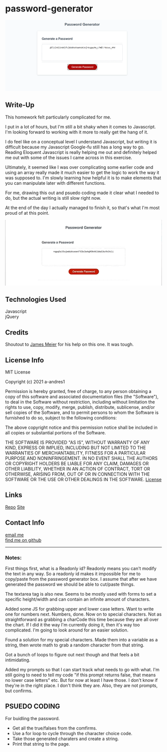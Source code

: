 # password-generator

![password gen screenshot](./Assets/passwordgen.png)

## Write-Up

This homework felt particularly complicated for me. 

I put in a lot of hours, but I'm still a bit shaky when it comes to Javascript. I'm looking forward to working with it more to really get the hang of it. 

I do feel like on a conceptual level I understand Javascript,  but writing it is difficult because my Javascript Google-fu still has a long way to go. Reading Eloquent Javascript is really helping me out and definitely helped me out with some of the issues I came across in this exercise. 

Ultimately, it seemed like I was over complicating some earlier code and using an array really made it much easier to get the logic to work the way it was supposed to. I'm slowly learning how helpful it is to make elements that you can manipulate later with different functions. 

For me, drawing this out and psuedo coding made it clear what I needed to do, but the actual writing is still slow right now. 

At the end of the day I actually managed to finish it, so that's what I'm most proud of at this point.  

![gif](./Assets/password.gif)

## Technologies Used
Javascript  
jQuery  

## Credits
Shoutout to [James Meier](https://github.com/jamesMeier) for his help on this one. It was tough.  

## License Info 
MIT License

Copyright (c) 2021 a-andres1

Permission is hereby granted, free of charge, to any person obtaining a copy
of this software and associated documentation files (the "Software"), to deal
in the Software without restriction, including without limitation the rights
to use, copy, modify, merge, publish, distribute, sublicense, and/or sell
copies of the Software, and to permit persons to whom the Software is
furnished to do so, subject to the following conditions:

The above copyright notice and this permission notice shall be included in all
copies or substantial portions of the Software.

THE SOFTWARE IS PROVIDED "AS IS", WITHOUT WARRANTY OF ANY KIND, EXPRESS OR
IMPLIED, INCLUDING BUT NOT LIMITED TO THE WARRANTIES OF MERCHANTABILITY,
FITNESS FOR A PARTICULAR PURPOSE AND NONINFRINGEMENT. IN NO EVENT SHALL THE
AUTHORS OR COPYRIGHT HOLDERS BE LIABLE FOR ANY CLAIM, DAMAGES OR OTHER
LIABILITY, WHETHER IN AN ACTION OF CONTRACT, TORT OR OTHERWISE, ARISING FROM,
OUT OF OR IN CONNECTION WITH THE SOFTWARE OR THE USE OR OTHER DEALINGS IN THE
SOFTWARE.
[License](LICENSE)

## Links
[Repo](https://github.com/a-andres1/password-generator)
[Site](https://a-andres1.github.io/password-generator/)

## Contact Info
[email me](mailto:alyssaandres1@gmail.com)  
[find me on github](https://github.com/a-andres1)


___
### Notes:

First things first, what is a Readonly id? Readonly means you can't modify the text in any way. So a readonly id makes it impossible for me to copy/paste from the password generator box. I assume that after we have generated the password we should be able to cut/paste things. 

The textarea tag is also new. Seems to be mostly used with forms to set a specific height/width and can contain an infinite amount of characters. 

Added some JS for grabbing upper and lower case letters. Want to write one for numbers next. Numbers, done. Now on to special characters. Not as straightforward as grabbing a charCode this time because they are all over the chart. If I did it the way I'm currently doing it, then it's way too complicated. I'm going to look around for an easier solution. 

Found a solution for my special characters. Made them into a variable as a string, then wrote math to grab a random character from that string.

Got a bunch of loops to figure out next though and that feels a bit intimidating. 

Added my prompts so that I can start track what needs to go with what. I'm still going to need to tell my code "if this prompt returns false, that means no lower case letters" etc. But for now at least I have those. I don't know if they're in the right place. I don't think they are. Also, they are not prompts, but confirms.


## PSUEDO CODING 
For buidling the password.

* Get all the true/falses from the comfirms. 
* Use a for loop to cycle through the character choice code.
* Take those generated charaters and create a string. 
* Print that string to the page.